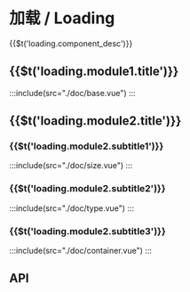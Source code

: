 # 加载 / Loading

<span>{{$t('loading.component_desc')}}</span>

## <span>{{$t('loading.module1.title')}}</span>

:::include(src="./doc/base.vue")
:::

## <span>{{$t('loading.module2.title')}}</span>

### <span>{{$t('loading.module2.subtitle1')}}</span>

:::include(src="./doc/size.vue")
:::

### <span>{{$t('loading.module2.subtitle2')}}</span>

:::include(src="./doc/type.vue")
:::

### <span>{{$t('loading.module2.subtitle3')}}</span>

:::include(src="./doc/container.vue")
:::

## API

<api-doc name="Loading" :doc="require('./api.json')"></api-doc>
